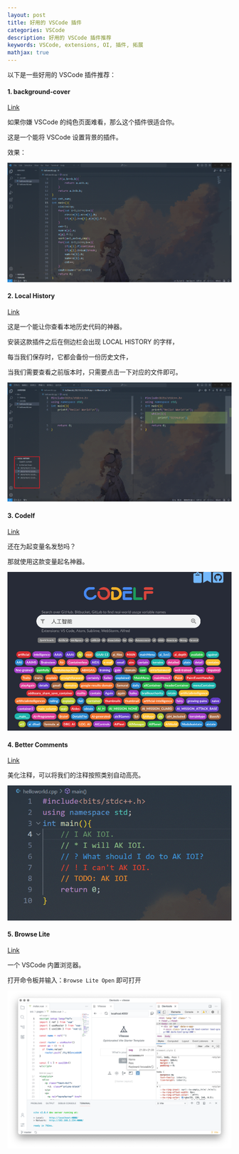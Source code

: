 ```yaml
---
layout: post
title: 好用的 VSCode 插件
categories: VSCode
description: 好用的 VSCode 插件推荐
keywords: VSCode, extensions, OI, 插件, 拓展
mathjax: true
---
```


以下是一些好用的 VSCode 插件推荐：

#### 1. background-cover

[Link](https://marketplace.visualstudio.com/items?itemName=manasxx.background-cover)

如果你嫌 VSCode 的纯色页面难看，那么这个插件很适合你。

这是一个能将 VSCode 设置背景的插件。

效果：

![](/images/posts/extensions-for-VSCode/1.png)

#### 2. Local History

[Link](https://marketplace.visualstudio.com/items?itemName=xyz.local-history)

这是一个能让你查看本地历史代码的神器。

安装这款插件之后在侧边栏会出现 LOCAL HISTORY 的字样，

每当我们保存时，它都会备份一份历史文件，

当我们需要查看之前版本时，只需要点击一下对应的文件即可。

![](/images/posts/extensions-for-VSCode/2.png)

#### 3. Codelf

[Link](https://marketplace.visualstudio.com/items?itemName=unbug.codelf)

还在为起变量名发愁吗？

那就使用这款变量起名神器。

![](/images/posts/extensions-for-VSCode/3.png)

#### 4. Better Comments

[Link](https://marketplace.visualstudio.com/items?itemName=aaron-bond.better-comments)

美化注释，可以将我们的注释按照类别自动高亮。

![](/images/posts/extensions-for-VSCode/4.png)


#### 5. Browse Lite

[Link](https://marketplace.visualstudio.com/items?itemName=antfu.browse-lite)

一个 VSCode 内置浏览器。

打开命令板并输入：`Browse Lite Open` 即可打开

![](/images/posts/extensions-for-VSCode/5.png)




